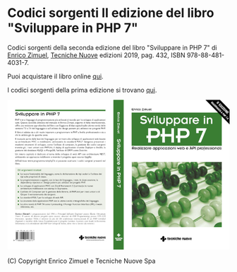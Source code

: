 # Codici sorgenti II edizione del libro "Sviluppare in PHP 7"

Codici sorgenti della seconda edizione del libro "Sviluppare in PHP 7" di [Enrico Zimuel](https://www.zimuel.it),
[Tecniche Nuove](http://www.tecnichenuove.com/) edizioni 2019, pag. 432, ISBN 978-88-481-4031-7.

Puoi acquistare il libro online [qui](https://www.tecnichenuove.com/prodotto/sviluppare-in-php-7-ii-edizione/?affiliates=25).

I codici sorgenti della prima edizione si trovano [qui](https://github.com/ezimuel/sviluppareinphp7/releases/tag/1.0).

![Copertina del libro](libro.jpg)


(C) Copyright Enrico Zimuel e Tecniche Nuove Spa
